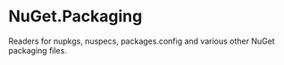 NuGet.Packaging
================

Readers for nupkgs, nuspecs, packages.config and various other NuGet packaging files.
